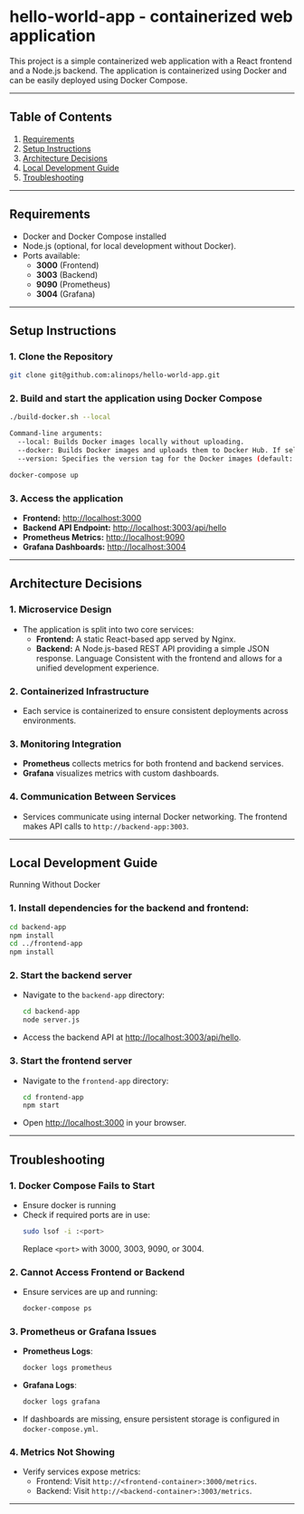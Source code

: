 # hello-world-app - containerized web application

This project is a simple containerized web application with a React frontend and a Node.js backend. The application is containerized using Docker and can be easily deployed using Docker Compose.

---

## **Table of Contents**
1. [Requirements](#requirements)
2. [Setup Instructions](#setup-instructions)
3. [Architecture Decisions](#architecture-decisions)
4. [Local Development Guide](#local-development-guide)
5. [Troubleshooting](#troubleshooting)

---


## **Requirements**
- Docker and Docker Compose installed
- Node.js (optional, for local development without Docker).
- Ports available:
  - **3000** (Frontend)
  - **3003** (Backend)
  - **9090** (Prometheus)
  - **3004** (Grafana)

---

## **Setup Instructions**
### **1. Clone the Repository**
   ```bash
   git clone git@github.com:alinops/hello-world-app.git
   ```
### **2. Build and start the application using Docker Compose**
   ```bash
   ./build-docker.sh --local
   ```

   ```bash
   Command-line arguments:
     --local: Builds Docker images locally without uploading.
     --docker: Builds Docker images and uploads them to Docker Hub. If selected, the script prompts the user to enter their Docker Hub username.
     --version: Specifies the version tag for the Docker images (default: latest).
   ```

   ```bash
   docker-compose up
   ```


### **3. Access the application**
- **Frontend:** [http://localhost:3000](http://localhost:3000)  
- **Backend API Endpoint:** [http://localhost:3003/api/hello](http://localhost:3003/api/hello)  
- **Prometheus Metrics:** [http://localhost:9090](http://localhost:9090)  
- **Grafana Dashboards:** [http://localhost:3004](http://localhost:3004)  

---

## **Architecture Decisions**

### **1. Microservice Design**
- The application is split into two core services:
  - **Frontend:** A static React-based app served by Nginx.
  - **Backend:** A Node.js-based REST API providing a simple JSON response. Language Consistent with the frontend and allows for a unified development experience.
  
### **2. Containerized Infrastructure**
- Each service is containerized to ensure consistent deployments across environments.

### **3. Monitoring Integration**
- **Prometheus** collects metrics for both frontend and backend services.
- **Grafana** visualizes metrics with custom dashboards.

### **4. Communication Between Services**
- Services communicate using internal Docker networking. The frontend makes API calls to `http://backend-app:3003`.

---

## **Local Development Guide**
Running Without Docker
### **1. Install dependencies for the backend and frontend:**
```bash
cd backend-app
npm install
cd ../frontend-app
npm install
```

### **2. Start the backend server**
- Navigate to the `backend-app` directory:
  ```bash
  cd backend-app
  node server.js
  ```
- Access the backend API at [http://localhost:3003/api/hello](http://localhost:3003/api/hello).

### **3. Start the frontend server**
- Navigate to the `frontend-app` directory:
  ```bash
  cd frontend-app
  npm start
  ```
-  Open [http://localhost:3000](http://localhost:3000) in your browser.

---

## **Troubleshooting**

### **1. Docker Compose Fails to Start**
- Ensure docker is running
- Check if required ports are in use:
  ```bash
  sudo lsof -i :<port>
  ```
  Replace `<port>` with 3000, 3003, 9090, or 3004.


### **2. Cannot Access Frontend or Backend**
- Ensure services are up and running:
  ```bash
  docker-compose ps
  ```

### **3. Prometheus or Grafana Issues**
- **Prometheus Logs**:  
  ```bash
  docker logs prometheus
  ```
- **Grafana Logs**:  
  ```bash
  docker logs grafana
  ```
- If dashboards are missing, ensure persistent storage is configured in `docker-compose.yml`.

### **4. Metrics Not Showing**
- Verify services expose metrics:
  - Frontend: Visit `http://<frontend-container>:3000/metrics`.
  - Backend: Visit `http://<backend-container>:3003/metrics`.

---